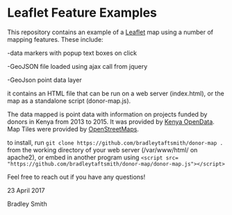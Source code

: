 # Leaflet Feature Examples

This repository contains an example of a [Leaflet](leafletjs.com) map using a number of mapping features. These include:

-data markers with popup text boxes on click

-GeoJSON file loaded using ajax call from jquery

-GeoJson point data layer


it contains an HTML file that can be run on a web server (index.html), or the map as a standalone script (donor-map.js).



The data mapped is point data with information on projects funded by donors in Kenya from 2013 to 2015. It was provided by [Kenya OpenData](http://www.opendata.go.ke/datasets/distribution-of-donor-and-gok-funded-projects-2013-to-2015/data). Map Tiles were provided by [OpenStreetMaps](http://www.openstreetmap.org/).



to install, run `git clone https://github.com/bradleytaftsmith/donor-map .` from the working directory of your web server (/var/www/html/ on apache2), or embed in another program using `<script src= "https://github.com/bradleytaftsmith/donor-map/donor-map.js"></script>`



Feel free to reach out if you have any questions!

23 April 2017

Bradley Smith

